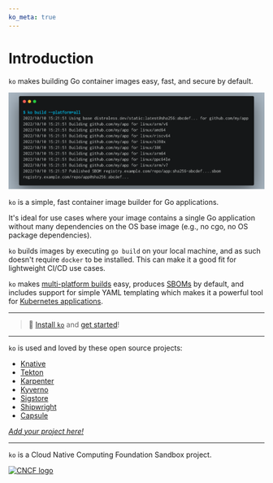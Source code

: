 ```yaml
---
ko_meta: true
---
```


# Introduction

`ko` makes building Go container images easy, fast, and secure by default.

![Demo of ko build](./images/demo.png)

`ko` is a simple, fast container image builder for Go applications.

It's ideal for use cases where your image contains a single Go application without many dependencies on the OS base image (e.g., no cgo, no OS package dependencies).

`ko` builds images by executing `go build` on your local machine, and as such doesn't require `docker` to be installed.
This can make it a good fit for lightweight CI/CD use cases.

`ko` makes [multi-platform builds](https://ko.build/features/multi-platform/) easy, produces [SBOMs](https://ko.build/features/sboms/) by default, and includes support for simple YAML templating which makes it a powerful tool for [Kubernetes applications](https://ko.build/features/k8s/).

---

> 🏃 [Install `ko`](./install) and [get started](./get-started)!

---

`ko` is used and loved by these open source projects:

- [Knative](https://knative.dev)
- [Tekton](https://tekton.dev)
- [Karpenter](https://karpenter.sh)
- [Kyverno](https://kyverno.io)
- [Sigstore](https://sigstore.dev)
- [Shipwright](https://shipwright.io)
- [Capsule](https://capsule.clastix.io/)

[_Add your project here!_](https://github.com/ko-build/ko/edit/main/docs/index.md)

---

`ko` is a Cloud Native Computing Foundation Sandbox project.

<a href="https://cncf.io"><img width=300 src="./images/cncf.svg" alt="CNCF logo" /></a>
